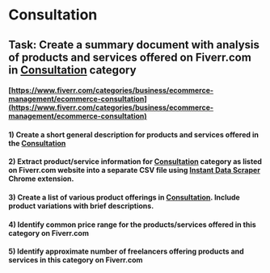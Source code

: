 # Consultation
## Task: Create a summary document with analysis of products and services offered on Fiverr.com in [Consultation](https://www.fiverr.com/categories/business/ecommerce-management/ecommerce-consultation) category
#### [https://www.fiverr.com/categories/business/ecommerce-management/ecommerce-consultation](https://www.fiverr.com/categories/business/ecommerce-management/ecommerce-consultation)
#### 1) Create a short general description for products and services offered in the [Consultation](https://www.fiverr.com/categories/business/ecommerce-management/ecommerce-consultation)
#### 2) Extract product/service information for [Consultation](https://www.fiverr.com/categories/business/ecommerce-management/ecommerce-consultation) category as listed on Fiverr.com website into a separate CSV file using [Instant Data Scraper](https://chrome.google.com/webstore/detail/instant-data-scraper/ofaokhiedipichpaobibbnahnkdoiiah) Chrome extension.
#### 3) Create a list of various product offerings in [Consultation](https://www.fiverr.com/categories/business/ecommerce-management/ecommerce-consultation). Include product variations with brief descriptions.
#### 4) Identify common price range for the products/services offered in this category on Fiverr.com
#### 5) Identify approximate number of freelancers offering products and services in this category on Fiverr.com

